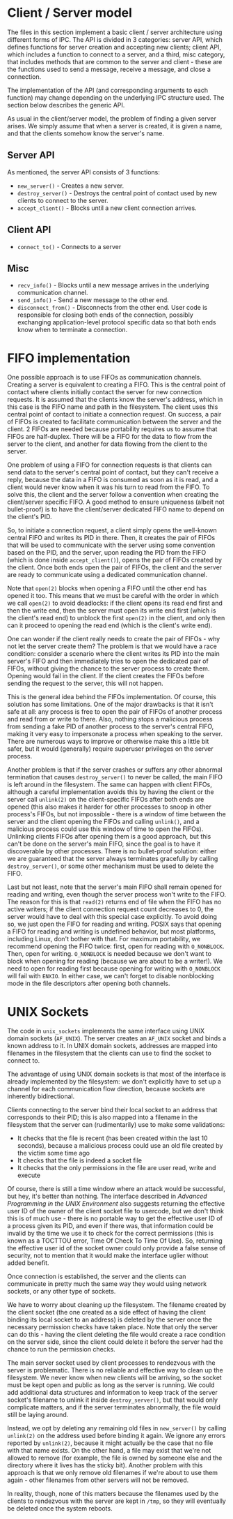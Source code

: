 # Client / Server model

The files in this section implement a basic client / server architecture using different forms of IPC. The API is divided in 3 categories: server API, which defines functions for server creation and accepting new clients; client API, which includes a function to connect to a server, and a third, misc category, that includes methods that are common to the server and client - these are the functions used to send a message, receive a message, and close a connection.

The implementation of the API (and corresponding arguments to each function) may change depending on the underlying IPC structure used. The section below describes the generic API.

As usual in the client/server model, the problem of finding a given server arises. We simply assume that when a server is created, it is given a name, and that the clients somehow know the server's name.

## Server API

As mentioned, the server API consists of 3 functions:

- `new_server()` - Creates a new server.
- `destroy_server()` - Destroys the central point of contact used by new clients to connect to the server.
- `accept_client()` - Blocks until a new client connection arrives.

## Client API
- `connect_to()` - Connects to a server

## Misc
- `recv_info()` - Blocks until a new message arrives in the underlying communication channel.
- `send_info()` - Send a new message to the other end.
- `disconnect_from()` - Disconnects from the other end. User code is responsible for closing both ends of the connection, possibly exchanging application-level protocol specific data so that both ends know when to terminate a connection.

# FIFO implementation

One possible approach is to use FIFOs as communication channels. Creating a server is equivalent to creating a FIFO. This is the central point of contact where clients initially contact the server for new connection requests. It is assumed that the clients know the server's address, which in this case is the FIFO name and path in the filesystem. The client uses this central point of contact to initiate a connection request. On success, a pair of FIFOs is created to facilitate communication between the server and the client. 2 FIFOs are needed because portability requires us to assume that FIFOs are half-duplex. There will be a FIFO for the data to flow from the server to the client, and another for data flowing from the client to the server.

One problem of using a FIFO for connection requests is that clients can send data to the server's central point of contact, but they can't receive a reply, because the data in a FIFO is consumed as soon as it is read, and a client would never know when it was his turn to read from the FIFO. To solve this, the client and the server follow a convention when creating the client/server specific FIFO. A good method to ensure uniqueness (albeit not bullet-proof) is to have the client/server dedicated FIFO name to depend on the client's PID.

So, to initiate a connection request, a client simply opens the well-known central FIFO and writes its PID in there. Then, it creates the pair of FIFOs that will be used to communicate with the server using some convention based on the PID, and the server, upon reading the PID from the FIFO (which is done inside `accept_client()`), opens the pair of FIFOs created by the client. Once both ends open the pair of FIFOs, the client and the server are ready to communicate using a dedicated communication channel.

Note that `open(2)` blocks when opening a FIFO until the other end has opened it too. This means that we must be careful with the order in which we call `open(2)` to avoid deadlocks: if the client opens its read end first and then the write end, then the server must open its write end first (which is the client's read end) to unblock the first `open(2)` in the client, and only then can it proceed to opening the read end (which is the client's write end).

One can wonder if the client really needs to create the pair of FIFOs - why not let the server create them? The problem is that we would have a race condition: consider a scenario where the client writes its PID into the main server's FIFO and then immediately tries to open the dedicated pair of FIFOs, without giving the chance to the server process to create them. Opening would fail in the client. If the client creates the FIFOs before sending the request to the server, this will not happen.

This is the general idea behind the FIFOs implementation. Of course, this solution has some limitations. One of the major drawbacks is that it isn't safe at all: any process is free to open the pair of FIFOs of another process and read from or write to there. Also, nothing stops a malicious process from sending a fake PID of another process to the server's central FIFO, making it very easy to impersonate a process when speaking to the server. There are numerous ways to improve or otherwise make this a little bit safer, but it would (generally) require superuser privileges on the server process.

Another problem is that if the server crashes or suffers any other abnormal termination that causes `destroy_server()` to never be called, the main FIFO is left around in the filesystem. The same can happen with client FIFOs, although a careful implementation avoids this by having the client or the server call `unlink(2)` on the client-specific FIFOs after both ends are opened (this also makes it harder for other processes to snoop in other process's FIFOs, but not impossible - there is a window of time between the server and the client opening the FIFOs and calling `unlink()`, and a malicious process could use this window of time to open the FIFOs). Unlinking clients FIFOs after opening them is a good approach, but this can't be done on the server's main FIFO, since the goal is to have it discoverable by other processes. There is no bullet-proof solution: either we are guaranteed that the server always terminates gracefully by calling `destroy_server()`, or some other mechanism must be used to delete the FIFO.

Last but not least, note that the server's main FIFO shall remain opened for reading and writing, even though the server process won't write to the FIFO. The reason for this is that `read(2)` returns end of file when the FIFO has no active writers; if the client connection request count decreases to 0, the server would have to deal with this special case explicitly. To avoid doing so, we just open the FIFO for reading and writing. POSIX says that opening a FIFO for reading and writing is undefined behavior, but most platforms, including Linux, don't bother with that. For maximum portability, we recommend opening the FIFO twice: first, open for reading with `O_NONBLOCK`. Then, open for writing. `O_NONBLOCK` is needed because we don't want to block when opening for reading (because we are about to be a writer!). We need to open for reading first because opening for writing with `O_NONBLOCK` will fail with `ENXIO`. In either case, we can't forget to disable nonblocking mode in the file descriptors after opening both channels. 

# UNIX Sockets

The code in `unix_sockets` implements the same interface using UNIX domain sockets (`AF_UNIX`). The server creates an `AF_UNIX` socket and binds a known address to it. In UNIX domain sockets, addresses are mapped into filenames in the filesystem that the clients can use to find the socket to connect to.

The advantage of using UNIX domain sockets is that most of the interface is already implemented by the filesystem: we don't explicitly have to set up a channel for each communication flow direction, because sockets are inherently bidirectional.

Clients connecting to the server bind their local socket to an address that corresponds to their PID; this is also mapped into a filename in the filesystem that the server can (rudimentarily) use to make some validations:

* It checks that the file is recent (has been created within the last 10 seconds), because a malicious process could use an old file created by the victim some time ago
* It checks that the file is indeed a socket file
* It checks that the only permissions in the file are user read, write and execute

Of course, there is still a time window where an attack would be successful, but hey, it's better than nothing. The interface described in *Advanced Programming in the UNIX Environment* also suggests returning the effective user ID of the owner of the client socket file to usercode, but we don't think this is of much use - there is no portable way to get the effective user ID of a process given its PID, and even if there was, that information could be invalid by the time we use it to check for the correct permissions (this is known as a TOCTTOU error, Time Of Check To Time Of Use). So, returning the effective user id of the socket owner could only provide a false sense of security, not to mention that it would make the interface uglier without added benefit.

Once connection is established, the server and the clients can communicate in pretty much the same way they would using network sockets, or any other type of sockets.

We have to worry about cleaning up the filesystem. The filename created by the client socket (the one created as a side effect of having the client binding its local socket to an address) is deleted by the server once the necessary permission checks have taken place. Note that only the server can do this - having the client deleting the file would create a race condition on the server side, since the client could delete it before the server had the chance to run the permission checks.

The main server socket used by client processes to rendezvous with the server is problematic. There is no reliable and effective way to clean up the filesystem. We never know when new clients will be arriving, so the socket must be kept open and public as long as the server is running. We could add additional data structures and information to keep track of the server socket's filename to unlink it inside `destroy_server()`, but that would only complicate matters, and if the server terminates abnormally, the file would still be laying around.

Instead, we opt by deleting any remaining old files in `new_server()` by calling `unlink(2)` on the address used before binding it again. We ignore any errors reported by `unlink(2)`, because it might actually be the case that no file with that name exists. On the other hand, a file may exist that we're not allowed to remove (for example, the file is owned by someone else and the directory where it lives has the sticky bit). Another problem with this approach is that we only remove old filenames if we're about to use them again - other filenames from other servers will not be removed.

In reality, though, none of this matters because the filenames used by the clients to rendezvous with the server are kept in `/tmp`, so they will eventually be deleted once the system reboots.
